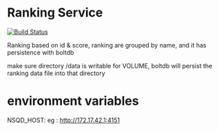 # Ranking Service
[![Build Status](https://travis-ci.org/GameGophers/rank.svg)](https://travis-ci.org/GameGophers/rank)

Ranking based on id & score, ranking are grouped by name, and it has persistence with boltdb

make sure directory /data is writable for VOLUME, boltdb will persist the ranking data file into that directory

# environment variables
NSQD_HOST: eg : http://172.17.42.1:4151
